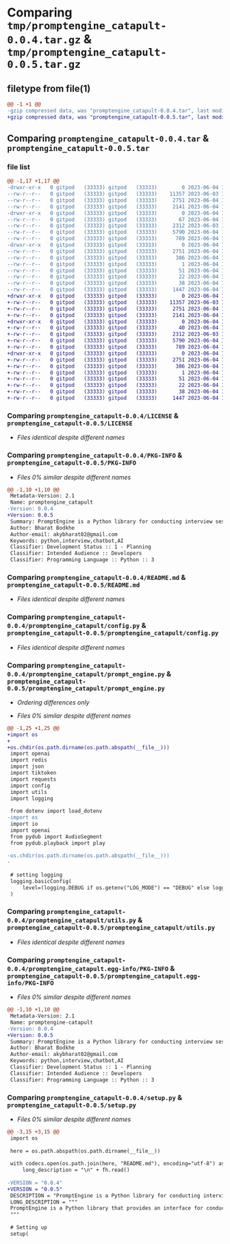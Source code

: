 # Comparing `tmp/promptengine_catapult-0.0.4.tar.gz` & `tmp/promptengine_catapult-0.0.5.tar.gz`

## filetype from file(1)

```diff
@@ -1 +1 @@
-gzip compressed data, was "promptengine_catapult-0.0.4.tar", last modified: Sun Jun  4 19:11:55 2023, max compression
+gzip compressed data, was "promptengine_catapult-0.0.5.tar", last modified: Sun Jun  4 19:15:37 2023, max compression
```

## Comparing `promptengine_catapult-0.0.4.tar` & `promptengine_catapult-0.0.5.tar`

### file list

```diff
@@ -1,17 +1,17 @@
-drwxr-xr-x   0 gitpod   (33333) gitpod   (33333)        0 2023-06-04 19:11:55.450442 promptengine_catapult-0.0.4/
--rw-r--r--   0 gitpod   (33333) gitpod   (33333)    11357 2023-06-03 16:31:18.000000 promptengine_catapult-0.0.4/LICENSE
--rw-r--r--   0 gitpod   (33333) gitpod   (33333)     2751 2023-06-04 19:11:55.450442 promptengine_catapult-0.0.4/PKG-INFO
--rw-r--r--   0 gitpod   (33333) gitpod   (33333)     2141 2023-06-04 13:35:51.000000 promptengine_catapult-0.0.4/README.md
-drwxr-xr-x   0 gitpod   (33333) gitpod   (33333)        0 2023-06-04 19:11:55.450442 promptengine_catapult-0.0.4/promptengine_catapult/
--rw-r--r--   0 gitpod   (33333) gitpod   (33333)       67 2023-06-04 19:02:00.000000 promptengine_catapult-0.0.4/promptengine_catapult/__init__.py
--rw-r--r--   0 gitpod   (33333) gitpod   (33333)     2312 2023-06-03 18:34:00.000000 promptengine_catapult-0.0.4/promptengine_catapult/config.py
--rw-r--r--   0 gitpod   (33333) gitpod   (33333)     5790 2023-06-04 19:11:39.000000 promptengine_catapult-0.0.4/promptengine_catapult/prompt_engine.py
--rw-r--r--   0 gitpod   (33333) gitpod   (33333)      789 2023-06-04 13:28:26.000000 promptengine_catapult-0.0.4/promptengine_catapult/utils.py
-drwxr-xr-x   0 gitpod   (33333) gitpod   (33333)        0 2023-06-04 19:11:55.450442 promptengine_catapult-0.0.4/promptengine_catapult.egg-info/
--rw-r--r--   0 gitpod   (33333) gitpod   (33333)     2751 2023-06-04 19:11:55.000000 promptengine_catapult-0.0.4/promptengine_catapult.egg-info/PKG-INFO
--rw-r--r--   0 gitpod   (33333) gitpod   (33333)      386 2023-06-04 19:11:55.000000 promptengine_catapult-0.0.4/promptengine_catapult.egg-info/SOURCES.txt
--rw-r--r--   0 gitpod   (33333) gitpod   (33333)        1 2023-06-04 19:11:55.000000 promptengine_catapult-0.0.4/promptengine_catapult.egg-info/dependency_links.txt
--rw-r--r--   0 gitpod   (33333) gitpod   (33333)       51 2023-06-04 19:11:55.000000 promptengine_catapult-0.0.4/promptengine_catapult.egg-info/requires.txt
--rw-r--r--   0 gitpod   (33333) gitpod   (33333)       22 2023-06-04 19:11:55.000000 promptengine_catapult-0.0.4/promptengine_catapult.egg-info/top_level.txt
--rw-r--r--   0 gitpod   (33333) gitpod   (33333)       38 2023-06-04 19:11:55.450442 promptengine_catapult-0.0.4/setup.cfg
--rw-r--r--   0 gitpod   (33333) gitpod   (33333)     1447 2023-06-04 19:11:49.000000 promptengine_catapult-0.0.4/setup.py
+drwxr-xr-x   0 gitpod   (33333) gitpod   (33333)        0 2023-06-04 19:15:37.354273 promptengine_catapult-0.0.5/
+-rw-r--r--   0 gitpod   (33333) gitpod   (33333)    11357 2023-06-03 16:31:18.000000 promptengine_catapult-0.0.5/LICENSE
+-rw-r--r--   0 gitpod   (33333) gitpod   (33333)     2751 2023-06-04 19:15:37.354273 promptengine_catapult-0.0.5/PKG-INFO
+-rw-r--r--   0 gitpod   (33333) gitpod   (33333)     2141 2023-06-04 13:35:51.000000 promptengine_catapult-0.0.5/README.md
+drwxr-xr-x   0 gitpod   (33333) gitpod   (33333)        0 2023-06-04 19:15:37.350273 promptengine_catapult-0.0.5/promptengine_catapult/
+-rw-r--r--   0 gitpod   (33333) gitpod   (33333)       40 2023-06-04 19:15:11.000000 promptengine_catapult-0.0.5/promptengine_catapult/__init__.py
+-rw-r--r--   0 gitpod   (33333) gitpod   (33333)     2312 2023-06-03 18:34:00.000000 promptengine_catapult-0.0.5/promptengine_catapult/config.py
+-rw-r--r--   0 gitpod   (33333) gitpod   (33333)     5790 2023-06-04 19:14:56.000000 promptengine_catapult-0.0.5/promptengine_catapult/prompt_engine.py
+-rw-r--r--   0 gitpod   (33333) gitpod   (33333)      789 2023-06-04 13:28:26.000000 promptengine_catapult-0.0.5/promptengine_catapult/utils.py
+drwxr-xr-x   0 gitpod   (33333) gitpod   (33333)        0 2023-06-04 19:15:37.350273 promptengine_catapult-0.0.5/promptengine_catapult.egg-info/
+-rw-r--r--   0 gitpod   (33333) gitpod   (33333)     2751 2023-06-04 19:15:37.000000 promptengine_catapult-0.0.5/promptengine_catapult.egg-info/PKG-INFO
+-rw-r--r--   0 gitpod   (33333) gitpod   (33333)      386 2023-06-04 19:15:37.000000 promptengine_catapult-0.0.5/promptengine_catapult.egg-info/SOURCES.txt
+-rw-r--r--   0 gitpod   (33333) gitpod   (33333)        1 2023-06-04 19:15:37.000000 promptengine_catapult-0.0.5/promptengine_catapult.egg-info/dependency_links.txt
+-rw-r--r--   0 gitpod   (33333) gitpod   (33333)       51 2023-06-04 19:15:37.000000 promptengine_catapult-0.0.5/promptengine_catapult.egg-info/requires.txt
+-rw-r--r--   0 gitpod   (33333) gitpod   (33333)       22 2023-06-04 19:15:37.000000 promptengine_catapult-0.0.5/promptengine_catapult.egg-info/top_level.txt
+-rw-r--r--   0 gitpod   (33333) gitpod   (33333)       38 2023-06-04 19:15:37.354273 promptengine_catapult-0.0.5/setup.cfg
+-rw-r--r--   0 gitpod   (33333) gitpod   (33333)     1447 2023-06-04 19:15:26.000000 promptengine_catapult-0.0.5/setup.py
```

### Comparing `promptengine_catapult-0.0.4/LICENSE` & `promptengine_catapult-0.0.5/LICENSE`

 * *Files identical despite different names*

### Comparing `promptengine_catapult-0.0.4/PKG-INFO` & `promptengine_catapult-0.0.5/PKG-INFO`

 * *Files 0% similar despite different names*

```diff
@@ -1,10 +1,10 @@
 Metadata-Version: 2.1
 Name: promptengine_catapult
-Version: 0.0.4
+Version: 0.0.5
 Summary: PromptEngine is a Python library for conducting interview sessions using OpenAI's ChatGPT model.
 Author: Bharat Bodkhe
 Author-email: akybharat02@gmail.com
 Keywords: python,interview,chatbot,AI
 Classifier: Development Status :: 1 - Planning
 Classifier: Intended Audience :: Developers
 Classifier: Programming Language :: Python :: 3
```

### Comparing `promptengine_catapult-0.0.4/README.md` & `promptengine_catapult-0.0.5/README.md`

 * *Files identical despite different names*

### Comparing `promptengine_catapult-0.0.4/promptengine_catapult/config.py` & `promptengine_catapult-0.0.5/promptengine_catapult/config.py`

 * *Files identical despite different names*

### Comparing `promptengine_catapult-0.0.4/promptengine_catapult/prompt_engine.py` & `promptengine_catapult-0.0.5/promptengine_catapult/prompt_engine.py`

 * *Ordering differences only*

 * *Files 0% similar despite different names*

```diff
@@ -1,25 +1,25 @@
+import os
+
+os.chdir(os.path.dirname(os.path.abspath(__file__)))
 import openai
 import redis
 import json
 import tiktoken
 import requests
 import config
 import utils
 import logging
 
 from dotenv import load_dotenv
-import os
 import io
 import openai
 from pydub import AudioSegment
 from pydub.playback import play
 
-os.chdir(os.path.dirname(os.path.abspath(__file__)))
-
 
 # setting logging
 logging.basicConfig(
     level=(logging.DEBUG if os.getenv("LOG_MODE") == "DEBUG" else logging.INFO)
 )
```

### Comparing `promptengine_catapult-0.0.4/promptengine_catapult/utils.py` & `promptengine_catapult-0.0.5/promptengine_catapult/utils.py`

 * *Files identical despite different names*

### Comparing `promptengine_catapult-0.0.4/promptengine_catapult.egg-info/PKG-INFO` & `promptengine_catapult-0.0.5/promptengine_catapult.egg-info/PKG-INFO`

 * *Files 0% similar despite different names*

```diff
@@ -1,10 +1,10 @@
 Metadata-Version: 2.1
 Name: promptengine-catapult
-Version: 0.0.4
+Version: 0.0.5
 Summary: PromptEngine is a Python library for conducting interview sessions using OpenAI's ChatGPT model.
 Author: Bharat Bodkhe
 Author-email: akybharat02@gmail.com
 Keywords: python,interview,chatbot,AI
 Classifier: Development Status :: 1 - Planning
 Classifier: Intended Audience :: Developers
 Classifier: Programming Language :: Python :: 3
```

### Comparing `promptengine_catapult-0.0.4/setup.py` & `promptengine_catapult-0.0.5/setup.py`

 * *Files 0% similar despite different names*

```diff
@@ -3,15 +3,15 @@
 import os
 
 here = os.path.abspath(os.path.dirname(__file__))
 
 with codecs.open(os.path.join(here, "README.md"), encoding="utf-8") as fh:
     long_description = "\n" + fh.read()
 
-VERSION = "0.0.4"
+VERSION = "0.0.5"
 DESCRIPTION = "PromptEngine is a Python library for conducting interview sessions using OpenAI's ChatGPT model."
 LONG_DESCRIPTION = """
 PromptEngine is a Python library that provides an interface for conducting interview sessions using OpenAI's ChatGPT model. It allows you to interact with the AI assistant to simulate interview conversations and generate responses based on candidate input.
 """
 
 # Setting up
 setup(
```

